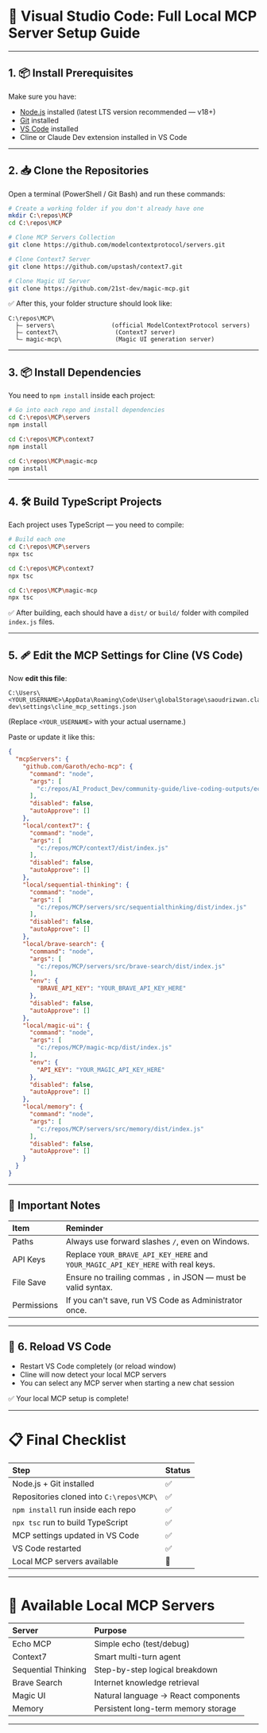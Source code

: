 # 🚀 Visual Studio Code: Full Local MCP Server Setup Guide

---

## 1. 📦 Install Prerequisites

Make sure you have:

- [Node.js](https://nodejs.org/) installed (latest LTS version recommended — v18+)
- [Git](https://git-scm.com/) installed
- [VS Code](https://code.visualstudio.com/) installed
- Cline or Claude Dev extension installed in VS Code

---

## 2. 📥 Clone the Repositories

Open a terminal (PowerShell / Git Bash) and run these commands:

```bash
# Create a working folder if you don't already have one
mkdir C:\repos\MCP
cd C:\repos\MCP

# Clone MCP Servers Collection
git clone https://github.com/modelcontextprotocol/servers.git

# Clone Context7 Server
git clone https://github.com/upstash/context7.git

# Clone Magic UI Server
git clone https://github.com/21st-dev/magic-mcp.git
```

✅ After this, your folder structure should look like:

```
C:\repos\MCP\
  ├— servers\                (official ModelContextProtocol servers)
  ├— context7\                (Context7 server)
  └— magic-mcp\               (Magic UI generation server)
```

---

## 3. 📦 Install Dependencies

You need to `npm install` inside each project:

```bash
# Go into each repo and install dependencies
cd C:\repos\MCP\servers
npm install

cd C:\repos\MCP\context7
npm install

cd C:\repos\MCP\magic-mcp
npm install
```

---

## 4. 🛠️ Build TypeScript Projects

Each project uses TypeScript — you need to compile:

```bash
# Build each one
cd C:\repos\MCP\servers
npx tsc

cd C:\repos\MCP\context7
npx tsc

cd C:\repos\MCP\magic-mcp
npx tsc
```

✅ After building, each should have a `dist/` or `build/` folder with compiled `index.js` files.

---

## 5. 🩹 Edit the MCP Settings for Cline (VS Code)

Now **edit this file**:

```
C:\Users\<YOUR_USERNAME>\AppData\Roaming\Code\User\globalStorage\saoudrizwan.claude-dev\settings\cline_mcp_settings.json
```

(Replace `<YOUR_USERNAME>` with your actual username.)

Paste or update it like this:

```json
{
  "mcpServers": {
    "github.com/Garoth/echo-mcp": {
      "command": "node",
      "args": [
        "c:/repos/AI_Product_Dev/community-guide/live-coding-outputs/echo-mcp/build/index.js"
      ],
      "disabled": false,
      "autoApprove": []
    },
    "local/context7": {
      "command": "node",
      "args": [
        "c:/repos/MCP/context7/dist/index.js"
      ],
      "disabled": false,
      "autoApprove": []
    },
    "local/sequential-thinking": {
      "command": "node",
      "args": [
        "c:/repos/MCP/servers/src/sequentialthinking/dist/index.js"
      ],
      "disabled": false,
      "autoApprove": []
    },
    "local/brave-search": {
      "command": "node",
      "args": [
        "c:/repos/MCP/servers/src/brave-search/dist/index.js"
      ],
      "env": {
        "BRAVE_API_KEY": "YOUR_BRAVE_API_KEY_HERE"
      },
      "disabled": false,
      "autoApprove": []
    },
    "local/magic-ui": {
      "command": "node",
      "args": [
        "c:/repos/MCP/magic-mcp/dist/index.js"
      ],
      "env": {
        "API_KEY": "YOUR_MAGIC_API_KEY_HERE"
      },
      "disabled": false,
      "autoApprove": []
    },
    "local/memory": {
      "command": "node",
      "args": [
        "c:/repos/MCP/servers/src/memory/dist/index.js"
      ],
      "disabled": false,
      "autoApprove": []
    }
  }
}
```

---

## 🧬 Important Notes

| Item | Reminder |
|:-----|:---------|
| Paths | Always use forward slashes `/`, even on Windows. |
| API Keys | Replace `YOUR_BRAVE_API_KEY_HERE` and `YOUR_MAGIC_API_KEY_HERE` with real keys. |
| File Save | Ensure no trailing commas `,` in JSON — must be valid syntax. |
| Permissions | If you can't save, run VS Code as Administrator once. |

---

## 🔄 6. Reload VS Code

- Restart VS Code completely (or reload window)
- Cline will now detect your local MCP servers
- You can select any MCP server when starting a new chat session

✅ Your local MCP setup is complete!

---

# 📋 Final Checklist

| Step | Status |
|:-----|:-------|
| Node.js + Git installed | ✅ |
| Repositories cloned into `C:\repos\MCP\` | ✅ |
| `npm install` run inside each repo | ✅ |
| `npx tsc` run to build TypeScript | ✅ |
| MCP settings updated in VS Code | ✅ |
| VS Code restarted | ✅ |
| Local MCP servers available | 🚀 |

---

# 🌟 Available Local MCP Servers

| Server | Purpose |
|:-------|:--------|
| Echo MCP | Simple echo (test/debug) |
| Context7 | Smart multi-turn agent |
| Sequential Thinking | Step-by-step logical breakdown |
| Brave Search | Internet knowledge retrieval |
| Magic UI | Natural language → React components |
| Memory | Persistent long-term memory storage |

---